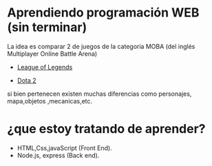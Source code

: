 # Aprendiendo programación WEB (sin terminar)

La idea es comparar 2 de juegos de la categoria MOBA (del inglés Multiplayer Online Battle Arena)

- [League of Legends](https://na.leagueoflegends.com/es-es)

- [Dota 2](https://es.dota2.com)

si bien pertenecen existen muchas diferencias como personajes, mapa,objetos ,mecanicas,etc.

# ¿que estoy tratando de aprender?
   - HTML,Css,javaScript (Front End).
   - Node.js, express (Back end).

